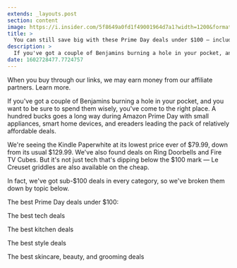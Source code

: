 ```yaml
--- 
extends: _layouts.post 
section: content 
image: https://i.insider.com/5f8649a0fd1f49001964d7a1?width=1200&format=jpeg 
title: > 
  You can still save big with these Prime Day deals under $100 — including Sodastream and 23andMe 
description: > 
  If you've got a couple of Benjamins burning a hole in your pocket, and you want to be sure to spend them wisely, you've come to the right place.A hundred bucks goes a long way during Amazon Prime Day with small appliances, smart home devices, and ereaders leading the pack of relatively affordable deals.But it's not just tech that's dipping below the $100 mark — Le Creuset griddles are also available on the cheap.In fact, we've got sub-$100 deals in every category, so we've broken them down by topic below.The best Prime Day deals under $100:The best tech dealsThe best kitchen dealsThe best style dealsThe best skincare, beauty, and grooming deals 
date: 1602728477.7724757 
--- 
```

When you buy through our links, we may earn money from our affiliate partners. Learn more.

If you've got a couple of Benjamins burning a hole in your pocket, and you want to be sure to spend them wisely, you've come to the right place. A hundred bucks goes a long way during Amazon Prime Day with small appliances, smart home devices, and ereaders leading the pack of relatively affordable deals.

We're seeing the Kindle Paperwhite at its lowest price ever of $79.99, down from its usual $129.99. We've also found deals on Ring Doorbells and Fire TV Cubes. But it's not just tech that's dipping below the $100 mark — Le Creuset griddles are also available on the cheap.

In fact, we've got sub-$100 deals in every category, so we've broken them down by topic below.

The best Prime Day deals under $100:

The best tech deals

The best kitchen deals

The best style deals

The best skincare, beauty, and grooming deals